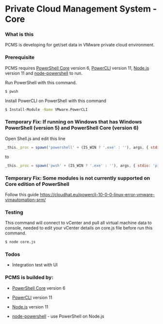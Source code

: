 # Private Cloud Management System - Core

### What is this
PCMS is developing for get/set data in VMware private cloud environment.

### Prerequisite
PCMS requires [PowerShell Core] version 6, [PowerCLI] version 11, [Node.js] version 11 and [node-powershell] to run.

Run PowerShell with this command.
```sh
$ pwsh
```
Install PowerCLI on PowerShell with this command
```sh
$ Install-Module -Name VMware.PowerCLI
```

### Temporary Fix: If running on Windows that has Windows PowerShell (version 5) and PowerShell Core (version 6)
Open Shell.js and edit this line
```javascript
_this._proc = spawn('powershell' + (IS_WIN ? '.exe' : ''), args, { stdio: 'pipe' });
```
to
```javascript
_this._proc = spawn('pwsh' + (IS_WIN ? '.exe' : ''), args, { stdio: 'pipe' });
```

### Temporary Fix: Some modules is not currently supported on Core edition of PowerShell
Follow this guide
https://cloudhat.eu/powercli-10-0-0-linux-error-vmware-vimautomation-srm/

### Testing
This command will connect to vCenter and pull all virtual machine data to console, needed to edit your vCenter details on core.js file before run this command.
```sh
$ node core.js
```

### Todos
 - Integration test with UI

### PCMS is builded by:
* [PowerShell Core] version 6
* [PowerCLI] version 11
* [Node.js] version 11
* [node-powershell] - use PowerShell on Node.js

   [PowerShell Core]: <https://docs.microsoft.com/en-us/powershell/scripting/setup/installing-powershell?view=powershell-6>
   [PowerCLI]: <https://blogs.vmware.com/PowerCLI/2017/04/powercli-install-process-powershell-gallery.html>
   [node.js]: <http://nodejs.org>
   [node-powershell]: <https://github.com/rannn505/node-powershell>
